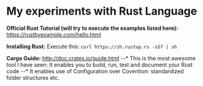 # My experiments with Rust Language

**Official Rust Tutorial (will try to execute the examples listed here):**
https://rustbyexample.com/hello.html

**Installing Rust:**
Execute this:
`curl https://sh.rustup.rs -sSf | sh`

**Cargo Guide:** http://doc.crates.io/guide.html
--* This is the most awesome tool I have seen: It enables you to build, run, test and document your Rust code
--* It enables use of Configuration over Covention: standardized folder structures etc.